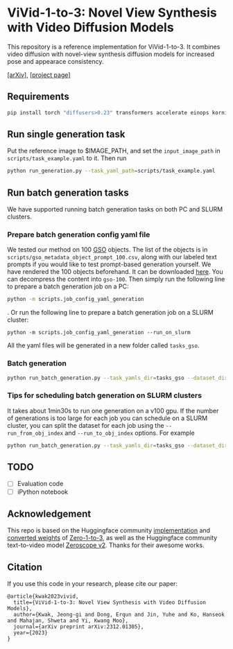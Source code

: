 # ViVid-1-to-3: Novel View Synthesis with Video Diffusion Models

This repository is a reference implementation for ViVid-1-to-3. It combines video diffusion with novel-view synthesis diffusion models for increased pose and appearace consistency.

[[arXiv]](https://arxiv.org/abs/2312.01305), [[project page]](https://ubc-vision.github.io/vivid123/)

## Requirements
```bash
pip install torch "diffusers>0.23" transformers accelerate einops kornia imageio[ffmpeg] opencv-python pydantic scikit-image lpips
```

## Run single generation task
Put the reference image to $IMAGE_PATH, and set the `input_image_path` in `scripts/task_example.yaml` to it. Then run
```bash
python run_generation.py --task_yaml_path=scripts/task_example.yaml
```

## Run batch generation tasks
We have supported running batch generation tasks on both PC and SLURM clusters.
### Prepare batch generation config yaml file
We tested our method on 100 [GSO](https://app.gazebosim.org/GoogleResearch/fuel/collections/Scanned%20Objects%20by%20Google%20Research) objects. The list of the objects is in `scripts/gso_metadata_object_prompt_100.csv`, along with our labeled text prompts if you would like to test prompt-based generation yourself. We have rendered the 100 objects beforehand. It can be downloaded [here](https://drive.google.com/file/d/1A9PJDRD27igX5p88slWVF_QSDKxaZDCZ/view?usp=sharing). You can decompress the content into `gso-100`. Then simply run the following line to prepare a batch generation job on a PC:
```bash
python -m scripts.job_config_yaml_generation 
```
. Or run the following line to prepare a batch generation job on a SLURM cluster:
```
python -m scripts.job_config_yaml_generation --run_on_slurm
```
All the yaml files will be generated in a new folder called `tasks_gso`.

### Batch generation
```bash
python run_batch_generation.py --task_yamls_dir=tasks_gso --dataset_dir=gso-100 --output_dir=outputs --obj_csv_file=scripts/gso_metadata_object_prompt_100.csv
```

### Tips for scheduling batch generation on SLURM clusters
It takes about 1min30s to run one generation on a v100 gpu. If the number of generations is too large for each job you can schedule on a SLURM cluster, 
you can split the dataset for each job using the `--run_from_obj_index` and `--run_to_obj_index` options. For example
```bash
python run_batch_generation.py --task_yamls_dir=tasks_gso --dataset_dir=gso-100 --output_dir=outputs --obj_csv_file=scripts/gso_metadata_object_prompt_100.csv --run_from_obj_index=0 --run_to_obj_index=50
```

## TODO
- [ ] Evaluation code
- [ ] iPython notebook

## Acknowledgement
This repo is based on the Huggingface community [implementation](https://github.com/huggingface/diffusers/blob/main/examples/community/pipeline_zero1to3.py) and [converted weights](https://huggingface.co/bennyguo/zero123-xl-diffusers) of [Zero-1-to-3](https://github.com/cvlab-columbia/zero123), as well as the Huggingface community text-to-video model [Zeroscope v2](https://huggingface.co/cerspense/zeroscope_v2_576w). Thanks for their awesome works.

## Citation

If you use this code in your research, please cite our paper:
```
@article{kwak2023vivid,
  title={ViVid-1-to-3: Novel View Synthesis with Video Diffusion Models},
  author={Kwak, Jeong-gi and Dong, Erqun and Jin, Yuhe and Ko, Hanseok and Mahajan, Shweta and Yi, Kwang Moo},
  journal={arXiv preprint arXiv:2312.01305},
  year={2023}
}
```
